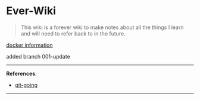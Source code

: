 # Ever-Wiki

> This wiki is a forever wiki to make notes about all the things I learn and will need to refer back to in the future.

[docker information](devops/docker.md)

added branch 001-update

---
**References**:

* [git-going](https://github.com/cyber-mint/git-going)

---
